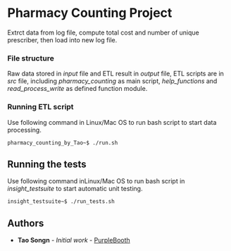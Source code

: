 # Pharmacy Counting Project

Extrct data from log file, compute total cost and number of unique prescriber, then load into new log file.

### File structure
Raw data stored in *input* file and ETL result in *output* file, ETL scripts are in *src* file, including *pharmacy_counting* as main script, *help_functions* and *read_process_write* as defined function module.

### Running ETL script

Use following command in Linux/Mac OS to run bash script to start data processing.

```
pharmacy_counting_by_Tao~$ ./run.sh
```

## Running the tests

Use following command inLinux/Mac OS to run bash script in *insight_testsuite* to start automatic unit testing.

```
insight_testsuite~$ ./run_tests.sh
```

## Authors

* **Tao Songn** - *Initial work* - [PurpleBooth](https://github.com/waveambi)

